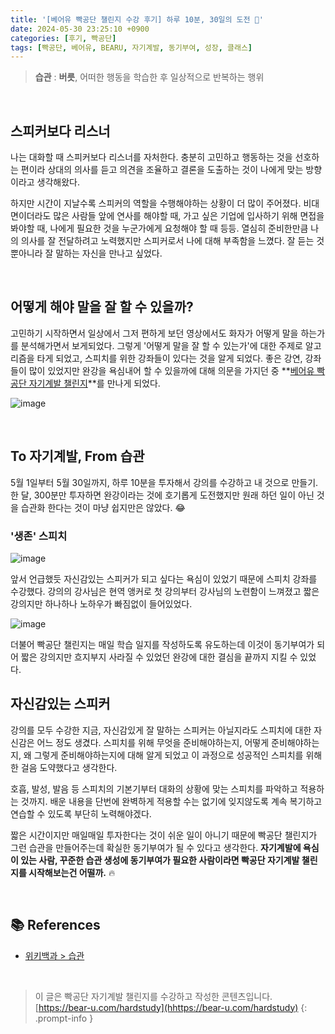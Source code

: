 ```yaml
---
title: '[베어유 빡공단 챌린지 수강 후기] 하루 10분, 30일의 도전 📢'
date: 2024-05-30 23:25:10 +0900
categories: [후기, 빡공단]
tags: [빡공단, 베어유, BEARU, 자기계발, 동기부여, 성장, 클래스]
---
```


> **습관** : **버릇**, 어떠한 행동을 학습한 후 일상적으로 반복하는 행위

<br/>

## 스피커보다 리스너

나는 대화할 때 스피커보다 리스너를 자처한다. 충분히 고민하고 행동하는 것을 선호하는 편이라 상대의 의사를 듣고 의견을 조율하고 결론을 도출하는 것이 나에게 맞는 방향이라고 생각해왔다.

하지만 시간이 지날수록 스피커의 역할을 수행해야하는 상황이 더 많이 주어졌다. 비대면이더라도 많은 사람들 앞에 연사를 해야할 때, 가고 싶은 기업에 입사하기 위해 면접을 봐야할 때, 나에게 필요한 것을 누군가에게 요청해야 할 때 등등. 열심히 준비한만큼 나의 의사를 잘 전달하려고 노력했지만 스피커로서 나에 대해 부족함을 느꼈다. 잘 듣는 것 뿐아니라 잘 말하는 자신을 만나고 싶었다.

<br/>

## 어떻게 해야 말을 잘 할 수 있을까?

고민하기 시작하면서 일상에서 그저 편하게 보던 영상에서도 화자가 어떻게 말을 하는가를 분석해가면서 보게되었다. 그렇게 '어떻게 말을 잘 할 수 있는가'에 대한 주제로 알고리즘을 타게 되었고, 스피치를 위한 강좌들이 있다는 것을 알게 되었다. 좋은 강연, 강좌들이 많이 있었지만 완강을 욕심내어 할 수 있을까에 대해 의문을 가지던 중 **[베어유 빡공단 자기계발 챌린지](https://bear-u.com/hardstudy)**를 만나게 되었다.

![image](https://github.com/Jjenny-K/Jjenny-K.github.io/assets/96185029/4a2fdb4f-31f0-4a47-977c-bcb100e10a80)

<br/>

## To 자기계발, From 습관

5월 1일부터 5월 30일까지, 하루 10분을 투자해서 강의를 수강하고 내 것으로 만들기. 한 달, 300분만 투자하면 완강이라는 것에 호기롭게 도전했지만 원래 하던 일이 아닌 것을 습관화 한다는 것이 마냥 쉽지만은 않았다. 😂

### '생존' 스피치

![image](https://github.com/Jjenny-K/Jjenny-K.github.io/assets/96185029/7d2ffa7d-6e38-401f-8cc3-55f5fe200573)

앞서 언급했듯 자신감있는 스피커가 되고 싶다는 욕심이 있었기 때문에 스피치 강좌를 수강했다. 강의의 강사님은 현역 앵커로 첫 강의부터 강사님의 노련함이 느껴졌고 짧은 강의지만 하나하나 노하우가 빠짐없이 들어있었다.

![image](https://github.com/Jjenny-K/Jjenny-K.github.io/assets/96185029/4896d42c-ad12-428c-9518-53537c3ff1b8)

더불어 빡공단 챌린지는 매일 학습 일지를 작성하도록 유도하는데 이것이 동기부여가 되어 짧은 강의지만 흐지부지 사라질 수 있었던 완강에 대한 결심을 끝까지 지킬 수 있었다.

## 자신감있는 스피커

강의를 모두 수강한 지금, 자신감있게 잘 말하는 스피커는 아닐지라도 스피치에 대한 자신감은 어느 정도 생겼다. 스피치를 위해 무엇을 준비해야하는지, 어떻게 준비해야하는지, 왜 그렇게 준비해야하는지에 대해 알게 되었고 이 과정으로 성공적인 스피치를 위해 한 걸음 도약했다고 생각한다.

호흡, 발성, 발음 등 스피치의 기본기부터 대화의 상황에 맞는 스피치를 파악하고 적용하는 것까지. 배운 내용을 단번에 완벽하게 적용할 수는 없기에 잊지않도록 계속 복기하고 연습할 수 있도록 부단히 노력해야겠다.

짧은 시간이지만 매일매일 투자한다는 것이 쉬운 일이 아니기 때문에 빡공단 챌린지가 그런 습관을 만들어주는데 확실한 동기부여가 될 수 있다고 생각한다. **자기계발에 욕심이 있는 사람, 꾸준한 습관 생성에 동기부여가 필요한 사람이라면 빡공단 자기계발 챌린지를 시작해보는건 어떨까.** 🔥

<br/>

## 📚 References
- [위키백과 > 습관](https://ko.wikipedia.org/wiki/%EC%8A%B5%EA%B4%80)

<br/>

> 이 글은 빡공단 자기계발 챌린지를 수강하고 작성한 콘텐츠입니다.  
> [https://bear-u.com/hardstudy](hhttps://bear-u.com/hardstudy)
{: .prompt-info }
